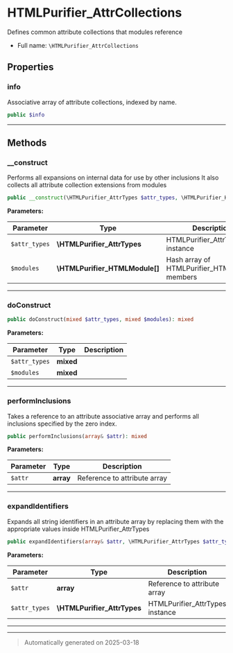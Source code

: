 
# HTMLPurifier_AttrCollections

Defines common attribute collections that modules reference



* Full name: `\HTMLPurifier_AttrCollections`



## Properties


### info

Associative array of attribute collections, indexed by name.

```php
public $info
```






***

## Methods


### __construct

Performs all expansions on internal data for use by other inclusions
It also collects all attribute collection extensions from
modules

```php
public __construct(\HTMLPurifier_AttrTypes $attr_types, \HTMLPurifier_HTMLModule[] $modules): mixed
```








**Parameters:**

| Parameter | Type | Description |
|-----------|------|-------------|
| `$attr_types` | **\HTMLPurifier_AttrTypes** | HTMLPurifier_AttrTypes instance |
| `$modules` | **\HTMLPurifier_HTMLModule[]** | Hash array of HTMLPurifier_HTMLModule members |





***

### doConstruct



```php
public doConstruct(mixed $attr_types, mixed $modules): mixed
```








**Parameters:**

| Parameter | Type | Description |
|-----------|------|-------------|
| `$attr_types` | **mixed** |  |
| `$modules` | **mixed** |  |





***

### performInclusions

Takes a reference to an attribute associative array and performs
all inclusions specified by the zero index.

```php
public performInclusions(array& $attr): mixed
```








**Parameters:**

| Parameter | Type | Description |
|-----------|------|-------------|
| `$attr` | **array** | Reference to attribute array |





***

### expandIdentifiers

Expands all string identifiers in an attribute array by replacing
them with the appropriate values inside HTMLPurifier_AttrTypes

```php
public expandIdentifiers(array& $attr, \HTMLPurifier_AttrTypes $attr_types): mixed
```








**Parameters:**

| Parameter | Type | Description |
|-----------|------|-------------|
| `$attr` | **array** | Reference to attribute array |
| `$attr_types` | **\HTMLPurifier_AttrTypes** | HTMLPurifier_AttrTypes instance |





***


***
> Automatically generated on 2025-03-18
